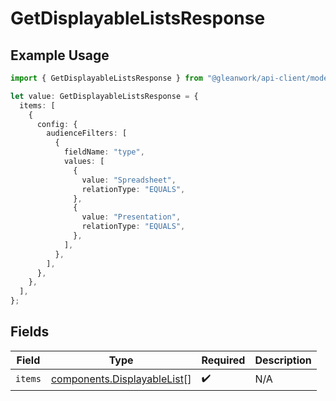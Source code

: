 # GetDisplayableListsResponse

## Example Usage

```typescript
import { GetDisplayableListsResponse } from "@gleanwork/api-client/models/components";

let value: GetDisplayableListsResponse = {
  items: [
    {
      config: {
        audienceFilters: [
          {
            fieldName: "type",
            values: [
              {
                value: "Spreadsheet",
                relationType: "EQUALS",
              },
              {
                value: "Presentation",
                relationType: "EQUALS",
              },
            ],
          },
        ],
      },
    },
  ],
};
```

## Fields

| Field                                                                      | Type                                                                       | Required                                                                   | Description                                                                |
| -------------------------------------------------------------------------- | -------------------------------------------------------------------------- | -------------------------------------------------------------------------- | -------------------------------------------------------------------------- |
| `items`                                                                    | [components.DisplayableList](../../models/components/displayablelist.md)[] | :heavy_check_mark:                                                         | N/A                                                                        |